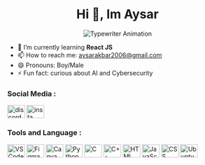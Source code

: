 <h1 align="center">Hi 👋, Im Aysar</h1>

<p align="center">
  <img src="https://readme-typing-svg.demolab.com?font=Fira+Code&size=18&pause=1000&color=B205E0&center=true&vCenter=true&width=435&lines=welcome+to+xylent's+GitHub" alt="Typewriter Animation" />
</p>



- 🌱 I’m currently learning **React JS**
- 📫 How to reach me: aysarakbar2006@gmail.com
- 😄 Pronouns: Boy/Male
- ⚡ Fun fact: curious about AI and Cybersecurity

### Social Media :

<p align="left">
<a href="https://discordapp.com/users/776213529245515826" target="blank"><img align="center" src="https://www.svgrepo.com/show/353655/discord-icon.svg" alt="discord" height="30" width="40" /></a>
<a href="https://www.instagram.com/__aysarr/" target="blank"><img align="center" src="https://raw.githubusercontent.com/rahuldkjain/github-profile-readme-generator/master/src/images/icons/Social/instagram.svg" alt="insta" height="30" width="40" /></a>
</p>

### Tools and Language :

<p>
  <img src="https://cdn.jsdelivr.net/gh/devicons/devicon/icons/vscode/vscode-original.svg" alt="VS Code" height="30" width="40" />
  <img src="https://cdn.jsdelivr.net/gh/devicons/devicon/icons/figma/figma-original.svg" alt="Figma" height="30" width="40" />
  <img src="https://cdn.jsdelivr.net/gh/devicons/devicon/icons/canva/canva-original.svg" alt="Canva" height="30" width="40" />
  <img src="https://cdn.jsdelivr.net/gh/devicons/devicon/icons/python/python-original.svg" alt="Python" height="30" width="40" />
  <img src="https://cdn.jsdelivr.net/gh/devicons/devicon/icons/c/c-original.svg" alt="C" height="30" width="40" />
  <img src="https://cdn.jsdelivr.net/gh/devicons/devicon/icons/cplusplus/cplusplus-original.svg" alt="C++" height="30" width="40" />
  <img src="https://cdn.jsdelivr.net/gh/devicons/devicon/icons/html5/html5-original.svg" alt="HTML" height="30" width="40" />
  <img src="https://cdn.jsdelivr.net/gh/devicons/devicon/icons/javascript/javascript-original.svg" alt="JavaScript" height="30" width="40" />
  <img src="https://cdn.jsdelivr.net/gh/devicons/devicon/icons/css3/css3-original.svg" alt="CSS" height="30" width="40" />
  <img src="https://cdn.jsdelivr.net/gh/devicons/devicon/icons/ubuntu/ubuntu-plain.svg" alt="Ubuntu" height="30" width="40" />
</p>



